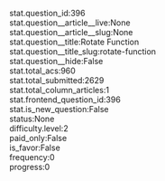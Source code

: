 stat.question_id:396  
stat.question__article__live:None  
stat.question__article__slug:None  
stat.question__title:Rotate Function  
stat.question__title_slug:rotate-function  
stat.question__hide:False  
stat.total_acs:960  
stat.total_submitted:2629  
stat.total_column_articles:1  
stat.frontend_question_id:396  
stat.is_new_question:False  
status:None  
difficulty.level:2  
paid_only:False  
is_favor:False  
frequency:0  
progress:0  

